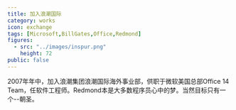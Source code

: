```yaml
---
title: 加入浪潮国际
category: works
icon: exchange
tags: [Microsoft,BillGates,Office,Redmond]
figures:
  - src: "../images/inspur.png"
    height: 72
public: false
---
```


2007年年中，加入浪潮集团浪潮国际海外事业部，供职于微软美国总部Office 14 Team，任软件工程师。Redmond本是大多数程序员心中的梦。当然目标只有一个--朝圣。